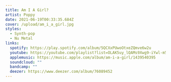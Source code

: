 ```yaml
---
title: Am I A Girl?
artist: Poppy
date: 2021-06-19T00:33:35.684Z
cover: /upload/am_i_a_girl.jpg
styles:
  - Synth-pop
  - Nu Metal
links:
  spotify: https://play.spotify.com/album/5QCXxPUwoOtxeZQmve6w2u
  youtube: https://youtube.com/playlist?list=OLAK5uy_lQAMs9Xwg9-iYwl-m5EpBTrrjazLt2iRY
  applemusic: https://music.apple.com/album/am-i-a-girl/1439540395
  soundcloud: ""
  bandcamp: ""
  deezer: https://www.deezer.com/album/76089452
---
```

